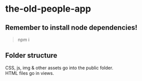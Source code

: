 # the-old-people-app

## Remember to install node dependencies!

> npm i

## Folder structure
CSS, js, img & other assets go into the public folder. <br>
HTML files go in views.
